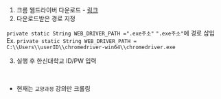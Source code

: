 1. 크롬 웹드라이버 다운로드 - [링크](https://kminito.tistory.com/78#google_vignette)
2. 다운로드받은 경로 지정<br>

`private static String WEB_DRIVER_PATH =".exe주소"` `".exe주소"`에 경로 삽입
<br>
Ex. `private static String WEB_DRIVER_PATH = C:\\Users\\userID\\chromedriver-win64\\chromedriver.exe`

3. 실행 후 한신대학교 ID/PW 입력
   
<br>

- 현재는 `교양과정` 강의만 크롤링
